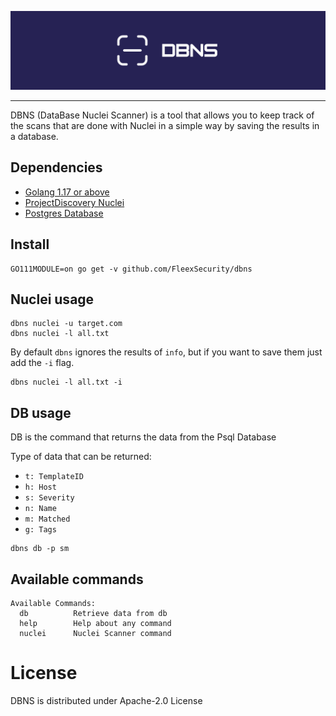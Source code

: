 ![DBNS](static/dbns_banner.png)

---

DBNS (DataBase Nuclei Scanner) is a tool that allows you to keep track of the scans that are done with Nuclei in a simple way by saving the results in a database.

## Dependencies

- [Golang 1.17 or above](https://go.dev/doc/install)
- [ProjectDiscovery Nuclei](https://github.com/projectdiscovery/nuclei)
- [Postgres Database](https://www.postgresql.org/download/)

## Install
```
GO111MODULE=on go get -v github.com/FleexSecurity/dbns
```

## Nuclei usage
```
dbns nuclei -u target.com
dbns nuclei -l all.txt
```
By default `dbns` ignores the results of `info`, but if you want to save them just add the `-i` flag.
```
dbns nuclei -l all.txt -i
```

## DB usage
DB is the command that returns the data from the Psql Database

Type of data that can be returned:
- `t: TemplateID`
- `h: Host`
- `s: Severity`
- `n: Name`
- `m: Matched`
- `g: Tags`

```
dbns db -p sm
```

## Available commands
```
Available Commands:
  db          Retrieve data from db
  help        Help about any command
  nuclei      Nuclei Scanner command
```

# License
DBNS is distributed under Apache-2.0 License